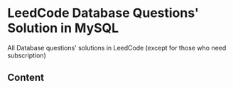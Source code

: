 # LeedCode Database Questions' Solution in MySQL
All Database questions' solutions in LeedCode (except for those who need subscription)

## Content
